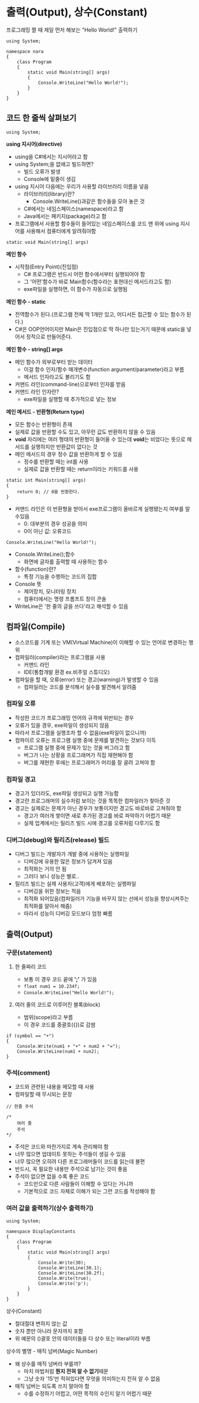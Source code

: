 # 출력(Output), 상수(Constant)

프로그래밍 짤 때 제일 먼저 해보는
"Hello World!" 출력하기

```
using System;

namespace nara
{
    class Program
    {
        static void Main(string[] args)
        {
            Console.WriteLine("Hello World!");
        }
    }
}
```
## 코드 한 줄씩 살펴보기

`using System;` 

**using 지시어(directive)**

- using을 C#에서는 지시어라고 함
- using System;을 없애고 빌드하면?
    - 빌드 오류가 발생
    - Console에 밑줄이 생김
- using 지시어 다음에는 우리가 사용할 라이브러리 이름을 넣음
    - 라이브러리(library)란?
        - Console.WriteLine()과같은 함수들을 모아 놓은 것
    - C#에서는 네임스페이스(namespace)라고 함
    - Java에서는 패키지(package)라고 함
- 프로그램에서 사용할 함수들이 들어있는 네임스페이스를 코드 맨 위에 using 지시어를 사용해서 컴퓨터에게 알려줘야함

`static void Main(string[] args)`

**메인 함수**

- 시작점(Entry Point)(진입점)
    - C# 프로그램은 반드시 어떤 함수에서부터 실행되어야 함
    - 그 '어떤'함수가 바로 Main함수(함수라는 표현대신 메서드라고도 함)
    - exe파일을 실행하면, 이 함수가 자동으로 실행됨

**메인 함수 - static**

- 전역함수가 된다.(프로그램 전체 딱 1개만 있고, 어디서든 접근할 수 있는 함수가 된다.)
- C#은 OOP언어이지만 Main은 진입점으로 딱 하나만 있는거기 때문에 static을 넣어서 정적으로 만들어준다.

**메인 함수 - string[] args**

- 메인 함수가 외부로부터 받는 데이터
    - 이걸 함수 인자/함수 매개변수(function argument/parameter)라고 부름
    - 메서드 인자라고도 불리기도 함
- 커맨드 라인(command-line)으로부터 인자를 받음
- 커맨드 라인 인자란?
    - exe파일을 실행할 때 추가적으로 넣는 정보

**메인 메서드 - 반환형(Return type)**

- 모든 함수는 반환형이 존재
- 실제로 값을 반환할 수도 있고, 아무런 값도 반환하지 않을 수 있음
- **void** 자리에는 여러 형태의 반환형이 들어올 수 있는데 **void**는 비었다는 뜻으로 메서드를 실행하지만 반환값이 없다는 것
- 메인 메서드의 경우 정수 값을
 반환하게 할 수 있음
    - 정수를 반환할 때는 int를 사용
    - 실제로 값을 반환할 때는 return이라는 키워드를 사용

```
static int Main(string[] args)
{
    return 0; // 0을 반환한다.
}
```

- 커맨드 라인은 이 반환형을 받아서 exe프로그램이 올바르게 실행됐는지 여부를 알 수있음
    - 0: 대부분의 경우 성공을 의미
    - 0이 아닌 값: 오류코드

`Console.WriteLine("Hello World!");`

- Console.WriteLine();함수
    - 화면에 글자를 출력할 때 사용하는 함수
- 함수(function)란?
    - 특정 기능을 수행하는 코드의 집합
- Console 뜻
    - 제어장치, 모니터링 장치
    - 컴퓨터에서는 명령 프롬프트 창이 콘솔
- WriteLine은 '한 줄의 글을 쓰다'라고 해석할 수 있음

## 컴파일(Compile)

- 소스코드를 기계 또는 VM(Virtual Machine)이 이해할 수 있는 언어로 변경하는 행위
- 컴파일러(compiler)라는 프로그램을 사용
    - 커맨드 라인
    - IDE(통합개발 환경 ex.비주얼 스튜디오)
- 컴파일을 할 때, 오류(error) 또는 경고(warning)가 발생할 수 있음
    - 컴파일러는 코드를 분석해서 실수를 발견해서 알려줌

### 컴파일 오류

- 작성한 코드가 프로그래밍 언어의 규격에 위반되는 경우
- 오류가 있을 경우, exe파일이 생성되지 않음
- 따라서 프로그램을 실행조차 할 수 없음(exe파일이 없으니까)
- 컴파이르 오류는 프로그램 실행 중에 문제를 발견하는 것보다 이득
    - 프로그램 실행 중에 문제가 있는 것을 버그라고 함
    - 버그가 나는 상황을 프로그래머가 직접 재현해야 함
    - 버그를 재현한 후에는 프로그래머가 머리를 잘 굴려 고쳐야 함

### 컴파일 경고

- 경고가 있더라도, exe파일 생성되고 실행 가능함
- 경고란 프로그래머의 실수처럼 보이는 것을 똑똑한 컴파일러가 찾아준 것
- 경고는 실제로는 문제가 아닌 경우가 보통이지만 경고도 바로바로 고쳐줘야 함
    - 경고가 여러개 쌓이면 새로 추가된 경고를 바로 파악하기 어렵기 때문
    - 실제 업계에서는 릴리즈 빌드 시에 경고를 오류처럼 다루기도 함

### 디버그(debug)와 릴리즈(release) 빌드

- 디버그 빌드는 개발자가 개발 중에 사용하는 실행파일
    - 디버깅에 유용한 많은 정보가 담겨져 있음
    - 최적화는 거의 안 됨
    - 그러다 보니 성능은 별로..
- 릴리즈 빌드는 실제 사용자(고객)에게 배포하는 실행파일
    - 디버깅을 위한 정보는 적음
    - 최적화 되어있음(컴파일러가 기능을 바꾸지 않는 선에서 성능을 향상시켜주는 최적화를 알아서 해줌)
    - 따라서 성능이 디버깅 모드보다 엄청 빠름

## 출력(Output)

### 구문(statement)

1. 한 줄짜리 코드
    - 보통 이 경우 코드 끝에 **';'** 가 있음
    - `float num1 = 10.234f;`
    - `Console.WriteLine("Hello World!");`
2. 여러 줄의 코드로 이루어진 블록(block)

    - 범위(scope)라고 부름
    - 이 경우 코드를 중괄호({})로 감쌈

```
if (symbol == "+")
{
    Console.Write(num1 + "+" + num2 + "=");
    Console.WriteLine(num1 + nun2);
}
```

### 주석(comment)

- 코드와 관련된 내용을 메모할 때 사용
- 컴파일할 때 무시되는 문장

```
// 한줄 주석

/*
    여러 줄
    주석
*/
```

- 주석은 코드와 마찬가지로 계속 관리해야 함
- 너무 많으면 업데이트 못하는 주석들이 생길 수 있음
- 너무 많으면 오히려 다른 프로그래머들이 코드를 읽는데 불편
- 반드시, 꼭 필요한 내용만 주석으로 남기는 것이 좋음
- 주석이 없으면 없을 수록 좋은 코드
    - 코드만으로 다른 사람들이 이해할 수 있다는 거니까
    - 기본적으로 코드 자체로 이해가 되는 그런 코드를 작성해야 함

### 여러 값을 출력하기(상수 출력하기)

```
using System;

namespace DisplayConstants
{
    class Program
    {
        static void Main(string[] args)
        {
            Console.Write(30);
            Console.WriteLine(30.1);
            Console.WriteLine(30.2f);
            Console.Write(true);
            Console.Write('p');
        }
    }
}
```

상수(Constant)

- 절대절대 변하지 않는 값
- 숫자 뿐만 아니라 문자까지 포함
- 위 예문의 ()괄호 안의 데이터들을 다 상수 또는 literal이라 부름

상수의 별명 - 매직 넘버(Magic Number)

- 왜 상수를 매직 넘버라 부를까?
    - 마치 마법처럼 **뭔지 전혀 알 수 없기**때문
    - 그냥 숫자 '15'만 적혀있다면 무엇을 의미하는지 전혀 알 수 없음
- 매직 넘버는 되도록 쓰지 말아야 함
    - 수를 수정하기 어렵고, 어떤 목적의 수인지 알기 어렵기 때문